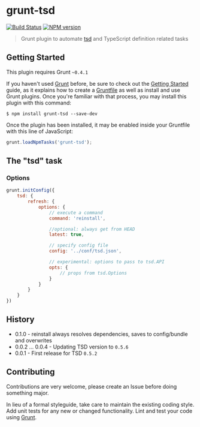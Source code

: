 # grunt-tsd

[![Build Status](https://secure.travis-ci.org/DefinitelyTyped/grunt-tsd.png?branch=master)](http://travis-ci.org/DefinitelyTyped/grunt-tsd) [![NPM version](https://badge.fury.io/js/grunt-tsd.png)](http://badge.fury.io/js/grunt-tsd)

> Grunt plugin to automate [tsd](https://github.com/DefinitelyTyped/tsd/) and TypeScript definition related tasks

## Getting Started

This plugin requires Grunt `~0.4.1`

If you haven't used [Grunt](http://gruntjs.com/) before, be sure to check out the [Getting Started](http://gruntjs.com/getting-started) guide, as it explains how to create a [Gruntfile](http://gruntjs.com/sample-gruntfile) as well as install and use Grunt plugins. Once you're familiar with that process, you may install this plugin with this command:

```shell
$ npm install grunt-tsd --save-dev
```

Once the plugin has been installed, it may be enabled inside your Gruntfile with this line of JavaScript:

```js
grunt.loadNpmTasks('grunt-tsd');
```

## The "tsd" task       

### Options

```js
grunt.initConfig({
	tsd: {
		refresh: {
			options: {
				// execute a command
				command: 'reinstall',

				//optional: always get from HEAD
				latest: true,

				// specify config file
				config: '../conf/tsd.json',

				// experimental: options to pass to tsd.API
				opts: {
					// props from tsd.Options
				}
			}
		}
	}
})
```

## History

* 0.1.0 - reinstall always resolves dependencies, saves to config/bundle and overwrites 
* 0.0.2 ... 0.0.4 - Updating TSD version to `0.5.6`
* 0.0.1 - First release for TSD `0.5.2`

## Contributing

Contributions are very welcome, please create an Issue before doing something major.

In lieu of a formal styleguide, take care to maintain the existing coding style. Add unit tests for any new or changed functionality. Lint and test your code using [Grunt](http://gruntjs.com/).
